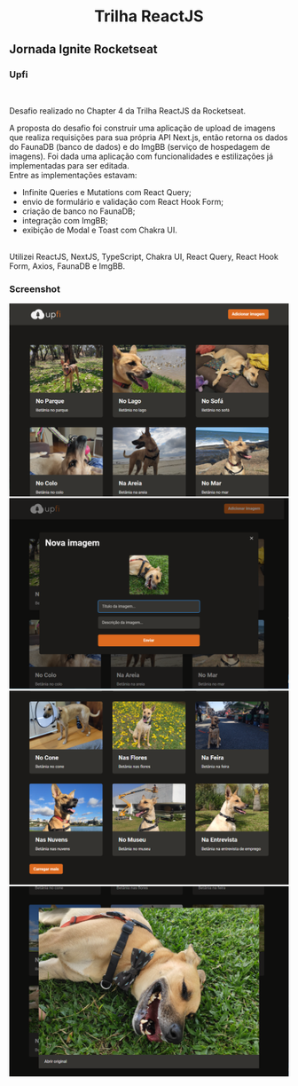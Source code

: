 <h1 align="center">Trilha ReactJS</h1>
<h2>Jornada Ignite Rocketseat</h2>
<div align="left">
    <h3>Upfi</h3>
    <br>
    <p>Desafio realizado no Chapter 4 da Trilha ReactJS da Rocketseat.</p>
    <p>A proposta do desafio foi construir uma aplicação de upload de imagens que realiza requisições para sua própria API Next.js, então retorna os dados do FaunaDB (banco de dados) e do ImgBB (serviço de hospedagem de imagens). Foi dada uma aplicação com funcionalidades e estilizações já implementadas para ser editada. 
    <br> 
    Entre as implementações estavam:
    <ul>
        <li>Infinite Queries e Mutations com React Query;</li>
        <li>envio de formulário e validação com React Hook Form;</li>
        <li>criação de banco no FaunaDB;</li>
        <li>integração com ImgBB;</li>
        <li>exibição de Modal e Toast com Chakra UI.</li>
    </ul>
    <br>
    Utilizei ReactJS, NextJS, TypeScript, Chakra UI, React Query, React Hook Form, Axios, FaunaDB e ImgBB.</p>
</div>
<h3>Screenshot</h3>
<div align="center">
    <img src="/public/upfi-landpage.png">
    <img src="/public/upfi-modal.png">
    <img src="/public/upfi-button.png">
    <img src="/public/upfi-viewimage.png">
</div>
